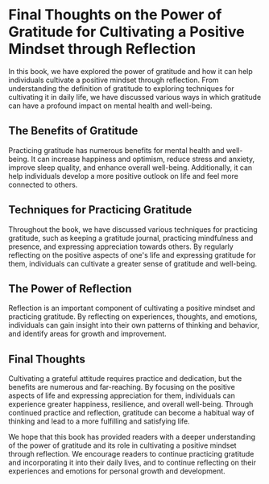 # Final Thoughts on the Power of Gratitude for Cultivating a Positive Mindset through Reflection

In this book, we have explored the power of gratitude and how it can help individuals cultivate a positive mindset through reflection. From understanding the definition of gratitude to exploring techniques for cultivating it in daily life, we have discussed various ways in which gratitude can have a profound impact on mental health and well-being.

The Benefits of Gratitude
-------------------------

Practicing gratitude has numerous benefits for mental health and well-being. It can increase happiness and optimism, reduce stress and anxiety, improve sleep quality, and enhance overall well-being. Additionally, it can help individuals develop a more positive outlook on life and feel more connected to others.

Techniques for Practicing Gratitude
-----------------------------------

Throughout the book, we have discussed various techniques for practicing gratitude, such as keeping a gratitude journal, practicing mindfulness and presence, and expressing appreciation towards others. By regularly reflecting on the positive aspects of one's life and expressing gratitude for them, individuals can cultivate a greater sense of gratitude and well-being.

The Power of Reflection
-----------------------

Reflection is an important component of cultivating a positive mindset and practicing gratitude. By reflecting on experiences, thoughts, and emotions, individuals can gain insight into their own patterns of thinking and behavior, and identify areas for growth and improvement.

Final Thoughts
--------------

Cultivating a grateful attitude requires practice and dedication, but the benefits are numerous and far-reaching. By focusing on the positive aspects of life and expressing appreciation for them, individuals can experience greater happiness, resilience, and overall well-being. Through continued practice and reflection, gratitude can become a habitual way of thinking and lead to a more fulfilling and satisfying life.

We hope that this book has provided readers with a deeper understanding of the power of gratitude and its role in cultivating a positive mindset through reflection. We encourage readers to continue practicing gratitude and incorporating it into their daily lives, and to continue reflecting on their experiences and emotions for personal growth and development.
